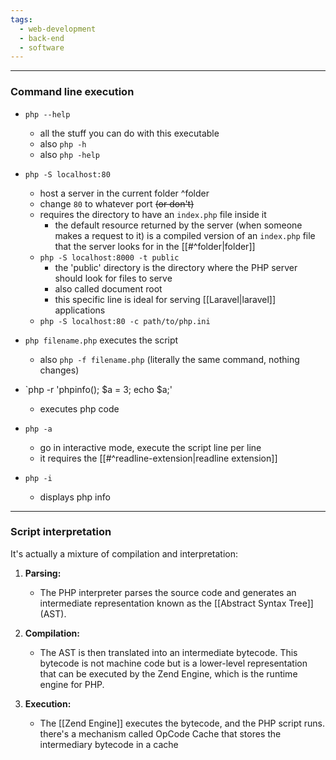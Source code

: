 ```yaml
---
tags:
  - web-development
  - back-end
  - software
---
```

---

### Command line execution

- `php --help`
	- all the stuff you can do with this executable
	- also `php -h`
	- also `php -help`
	
- `php -S localhost:80`
	- host a server in the current folder ^folder
	- change `80` to whatever port ~~(or don't)~~
	- requires the directory to have an `index.php` file inside it
		- the default resource returned by the server (when someone makes a request to it) is a compiled version of an `index.php` file that the server looks for in the [[#^folder|folder]]
	- `php -S localhost:8000 -t public`
		- the 'public' directory is the directory where the PHP server should look for files to serve
		- also called document root
		- this specific line is ideal for serving [[Laravel|laravel]] applications
	- `php -S localhost:80 -c path/to/php.ini`
	
- `php filename.php` executes the script
	- also `php -f filename.php` (literally the same command, nothing changes)
	
- `php -r 'phpinfo(); $a = 3; echo $a;'
	- executes php code
	
- `php -a`
	- go in interactive mode, execute the script line per line
	- it requires the [[#^readline-extension|readline extension]]
	
- `php -i`
	- displays php info
	
---

### Script interpretation

It's actually a mixture of compilation and interpretation:
1. **Parsing:**
	- The PHP interpreter parses the source code and generates an intermediate representation known as the [[Abstract Syntax Tree]] (AST).
    
2. **Compilation:**
	- The AST is then translated into an intermediate bytecode. This bytecode is not machine code but is a lower-level representation that can be executed by the Zend Engine, which is the runtime engine for PHP.
    
3. **Execution:**
	- The [[Zend Engine]] executes the bytecode, and the PHP script runs.
there's a mechanism called OpCode Cache that stores the intermediary bytecode in a cache